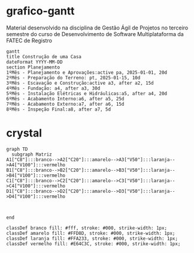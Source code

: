 # grafico-gantt
Material desenvolvido na disciplina de Gestão Ágil de Projetos no terceiro semestre do curso de Desenvolvimento de Software Multiplataforma da FATEC de Registro

```mermaid
gantt
title Construção de uma Casa
dateFormat YYYY-MM-DD
section Planejamento
1ºMês - Planejamento e Aprovações:active pa, 2025-01-01, 20d
2ºMês - Preparação do Terreno: pt, 2025-01-15, 10d
3ºMês - Escavação e Construção:active a3, after a2, 15d
4ºMês - Fundação: a4, after a3, 30d
5ºMês - Instalação Elétricas e Hidráulicas:a5, after a4, 20d
6ºMês - Acabamento Interno:a6, after a5, 25d
7ºMês - Acabamento Externo:a7, after a6, 15d
8ºMês - Inspeção Final:a8, after a7, 5d

```

# crystal
```mermaid
graph TD
  subgraph Matriz
A1["C8"]:::branco-->A2["C20"]:::amarelo-->A3["V50"]:::laranja-->A4["V100"]:::vermelho
B1["C8"]:::branco-->B2["C20"]:::amarelo-->B3["V50"]:::laranja-->B4["V100"]:::vermelho
C1["C8"]:::branco-->C2["C20"]:::amarelo-->C3["V50"]:::laranja-->C4["V100"]:::vermelho
D1["C8"]:::branco-->D2["C20"]:::amarelo-->D3["V50"]:::laranja-->D4["V100"]:::vermelho


 
end

classDef branco fill: #fff, stroke: #000, strike-width: 1px;
classDef amarelo fill: #FFD8D, stroke: #000, strike-width: 1px;
classDef laranja fill: #FFA233, stroke: #000, strike-width: 1px;
classDef vermelho fill: #E64C3C, stroke: #000, strike-width: 1px;

```

